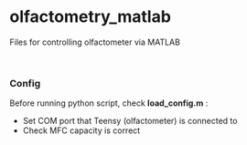 # olfactometry_matlab

Files for controlling olfactometer via MATLAB

<br>

### Config
 Before running python script, check **load_config.m** :
 - Set COM port that Teensy (olfactometer) is connected to
 - Check MFC capacity is correct